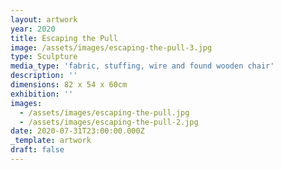 ```yaml
---
layout: artwork
year: 2020
title: Escaping the Pull
image: /assets/images/escaping-the-pull-3.jpg
type: Sculpture
media_type: 'fabric, stuffing, wire and found wooden chair'
description: ''
dimensions: 82 x 54 x 60cm
exhibition: ''
images:
  - /assets/images/escaping-the-pull.jpg
  - /assets/images/escaping-the-pull-2.jpg
date: 2020-07-31T23:00:00.000Z
_template: artwork
draft: false
---
```


